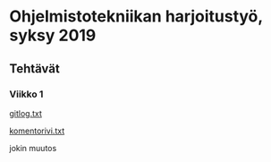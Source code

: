 # Ohjelmistotekniikan harjoitustyö, syksy 2019
## Tehtävät
### Viikko 1

[gitlog.txt](./laskarit/viikko1/gitlog.txt)

[komentorivi.txt](./laskarit/viikko1/komentorivi.txt)

jokin muutos
